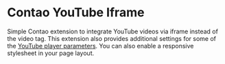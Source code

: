 Contao YouTube Iframe
=====================

Simple Contao extension to integrate YouTube videos via iframe instead of the video tag. This extension also provides additional settings for some of the [YouTube player parameters](https://developers.google.com/youtube/player_parameters). You can also enable a responsive stylesheet in your page layout.
